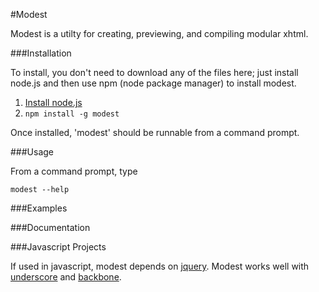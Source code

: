 #Modest

Modest is a utilty for creating, previewing, and compiling modular xhtml.

###Installation

To install, you don't need to download any of the files here; just install node.js and then use npm (node package manager) to install modest.

1. [Install node.js](http://nodejs.org/#download)
2. ``npm install -g modest``

Once installed, 'modest' should be runnable from a command prompt.

###Usage

From a command prompt, type

    modest --help

###Examples

###Documentation

###Javascript Projects

If used in javascript, modest depends on [jquery](http://jquery.com).  Modest works well with [underscore](https://github.com/documentcloud/underscore) and [backbone](https://github.com/documentcloud/backbone).
